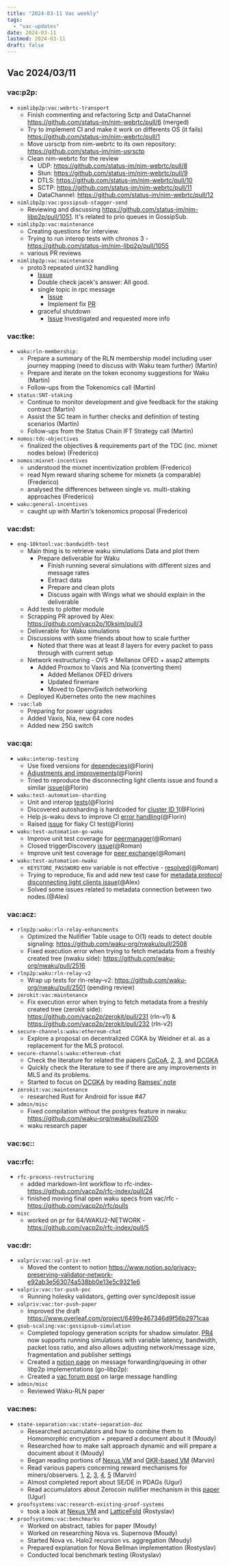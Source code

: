 ```yaml
---
title: "2024-03-11 Vac weekly"
tags:
  - "vac-updates"
date: 2024-03-11
lastmod: 2024-03-11
draft: false
---
```


## Vac 2024/03/11

### vac:p2p:
- `nimlibp2p:vac:webrtc-transport`
  - Finish commenting and refactoring Sctp and DataChannel https://github.com/status-im/nim-webrtc/pull/6 (merged)
  - Try to implement CI and make it work on differents OS (it fails) https://github.com/status-im/nim-webrtc/pull/1
  - Move usrsctp from nim-webrtc to its own repository: https://github.com/status-im/nim-usrsctp
  - Clean nim-webrtc for the review
     - UDP: https://github.com/status-im/nim-webrtc/pull/8
     - Stun: https://github.com/status-im/nim-webrtc/pull/9
     - DTLS: https://github.com/status-im/nim-webrtc/pull/10
     - SCTP: https://github.com/status-im/nim-webrtc/pull/11
     - DataChannel: https://github.com/status-im/nim-webrtc/pull/12 
- `nimlibp2p:vac:gossipsub-stagger-send`
    - Reviewing and discussing https://github.com/status-im/nim-libp2p/pull/1051. It's related to prio queues in GossipSub.
- `nimlibp2p:vac:maintenance`
    - Creating questions for interview.
    - Trying to run interop tests with chronos 3 - https://github.com/status-im/nim-libp2p/pull/1055
    - various PR reviews
- `nimlibp2p:vac:maintenance`
    - proto3 repeated uint32 handling
      - [Issue](https://github.com/status-im/nim-libp2p/issues/1035)
      - Double check jacek's answer: All good.
      - single topic in rpc message
        - [Issue](https://github.com/status-im/nim-libp2p/issues/1052)
        - Implement fix [PR](https://github.com/status-im/nim-libp2p/pull/1061)
      - graceful shutdown
        - [Issue](https://github.com/status-im/nim-libp2p/issues/1007) Investigated and requested more info

### vac:tke:
- `waku:rln-membership:`
    - Prepare a summary of the RLN membership model including user journey mapping (need to discuss with Waku team further) (Martin)
    - Prepare and iterate on the token economy suggestions for Waku (Martin) 
    - Follow-ups from the Tokenomics call (Martin)
- `status:SNT-staking` 
    - Continue to monitor development and give feedback for the staking contract (Martin)
    - Assist the SC team in further checks and definition of testing scenarios (Martin)
    - Follow-ups from the Status Chain IFT Strategy call (Martin)
- `nomos:tdc-objectives`
    - finalized the objectives & requirements part of the TDC (inc. mixnet nodes below) (Frederico)
- `nomos:mixnet-incentives`
    - understood the mixnet incentivization problem (Frederico)
    - read Nym reward sharing scheme for mixnets (a comparable) (Frederico)
    - analysed the differences between single vs. multi-staking approaches (Frederico)
- `waku:general-incentives`
    - caught up with Martin's tokenomics proposal (Frederico)

### vac:dst:
- `eng-10ktool:vac:bandwidth-test`
    - Main thing is to retrieve waku simulations Data and plot them
        - Prepare deliverable for Waku
            - Finish running several simulations with different sizes and message rates
            - Extract data
            - Prepare and clean plots
            - Discuss again with Wings what we should explain in the deliverable
    - Add tests to plotter module
    - Scrapping PR aproved by Alex: https://github.com/vacp2p/10ksim/pull/3
    - Deliverable for Waku simulations
    - Discussions with some friends about how to scale further
        - Noted that there was at least *8* layers for every packet to pass through with current setup
    - Network restructuring - OVS + Mellanox OFED + asap2 attempts
        - Added Proxmox to Vaxis and Nia (converting them)
            - Added Mellanox OFED drivers
            - Updated firwmare
            - Moved to OpenvSwitch networking
    - Deployed Kubernetes onto the new machines
- `:vac:lab`
    - Preparing for power upgrades
    - Added Vaxis, Nia, new 64 core nodes
    - Added new 25G switch

### vac:qa:
- `waku:interop-testing`
	- Use fixed versions for [dependecies](https://github.com/waku-org/waku-interop-tests/pull/19)(@Florin)
	- [Adjustments and improvements](https://github.com/waku-org/waku-interop-tests/pull/20)(@Florin)
	- Tried to reproduce the disconnecting light clients issue and found a similar [issue](https://github.com/waku-org/nwaku/issues/2512)(@Florin)
- `waku:test-automation-sharding`
	- Unit and interop [tests](https://github.com/waku-org/js-waku/pull/1883)(@Florin)
	- Discovered autosharding is hardcoded for [cluster ID 1](https://github.com/waku-org/nwaku/pull/2505)(@Florin)
	- Help js-waku devs to improve CI [error handling](https://github.com/waku-org/js-waku/issues/1884)(@Florin)
	- Raised [issue](https://github.com/waku-org/js-waku/issues/1899) for flaky CI test(@Florin)
- `waku:test-automation-go-waku`
    - Improve unit test coverage for [peermanager](https://github.com/waku-org/go-waku/pull/1035)(@Roman)
	- Closed triggerDiscovery [issue](https://github.com/waku-org/go-waku/issues/1044)(@Roman)
	- Improve unit test coverage for [peer exchange](https://github.com/waku-org/go-waku/pull/1046)(@Roman)
- `waku:test-automation-nwaku`
    - `KEYSTORE_PASSWORD` env variable is not effective - [resolved](https://github.com/waku-org/nwaku/issues/2374)(@Roman)
    - Trying to reproduce, fix and add new test case for [metadata protocol disconnecting light clients issue](https://github.com/waku-org/nwaku/issues/2491)(@Alex)
    - Solved some issues related to metadata connection between two nodes.(@Alex)

### vac:acz:
- `rlnp2p:waku:rln-relay-enhancments`
    - Optimized the Nullifier Table usage to O(1) reads to detect double signaling: https://github.com/waku-org/nwaku/pull/2508
    - Fixed execution error when trying to fetch metadata from a freshly created tree (nwaku side): https://github.com/waku-org/nwaku/pull/2516
- `rlnp2p:waku:rln-relay-v2` 
    - Wrap up tests for rln-relay-v2: https://github.com/waku-org/nwaku/pull/2501 (pending review)
- `zerokit:vac:maintenance`
    - Fix execution error when trying to fetch metadata from a freshly created tree (zerokit side): https://github.com/vacp2p/zerokit/pull/231 (rln-v1) & https://github.com/vacp2p/zerokit/pull/232 (rln-v2)
- `secure-channels:waku:ethereum-chat`
    - Explore a proposal on decentralized CGKA by Weidner et al. as a replacement for the MLS protocol.
- `secure-channels:waku:ethereum-chat`
    - Check the literature for related the papers [CoCoA](https://eprint.iacr.org/2022/251.pdf), [2](https://eprint.iacr.org/2023/1123.pdf), [3](https://eprint.iacr.org/2023/386.pdf), and [DCGKA](https://eprint.iacr.org/2020/1281.pdf)
    - Quickly check the literature to see if there are any improvements in MLS and its problems.
    - Started to focus on [DCGKA](https://eprint.iacr.org/2020/1281.pdf) by reading [Ramses' note](https://www.notion.so/Weidner-et-al-DCGKA-5a0b67a3ce674ae3a5220b560015cd2c?pvs=4)
- `zerokit:vac:maintenance`
    - researched Rust for Android for issue #47
- `admin/misc`
    - Fixed compilation without the postgres feature in nwaku: https://github.com/waku-org/nwaku/pull/2500
    - waku research paper

### vac:sc::

### vac:rfc:
- `rfc-process-restructuring`
    - added markdown-lint workflow to rfc-index- https://github.com/vacp2p/rfc-index/pull/24
    - finished moving final open waku specs from vac/rfc - https://github.com/vacp2p/rfc/pulls
- `misc`
    - worked on pr for 64/WAKU2-NETWORK - https://github.com/vacp2p/rfc-index/pull/5

### vac:dr:
- `valpriv:vac:val-priv-net`
  - Moved the content to notion https://www.notion.so/privacy-preserving-validator-network-e92ab3e563074a538bb0e13e5c9321e6 
- `valpriv:vac:tor-push-poc`
  - Running holesky validators, getting over sync/deposit issue
- `valpriv:vac:tor-push-paper`
  - Improved the draft https://www.overleaf.com/project/6499e467346d9f56b2971caa
- `gsub-scaling:vac:gossipsub-simulation`
  - Completed topology generation scripts for shadow simulator. [PR4](https://github.com/vacp2p/dst-gossipsub-test-node/pull/4) now supports running simulations with variable latency, bandwidth, packet loss ratio, and also allows adjusting network/message size, fragmentation and publisher settings
  - Created a [notion page](https://www.notion.so/Message-Prioritization-Forwarding-in-Other-Libp2p-Implementations-15a23ab9c0034734865d369266228dca) on message forwarding/queuing in other libp2p implementations (go-libp2p):
  - Created a [vac forum post](https://forum.vac.dev/t/large-message-handling-idontwant-imreceiving/281) on large message handling
- `admin/misc`
    - Reviewed Waku-RLN paper

### vac:nes:
- `state-separation:vac:state-separation-doc`
  - Researched accumulators and how to combine them to Homomorphic encryption + prepared a document about it (Moudy)
  - Researched how to make salt approach dynamic and will prepare a document about it (Moudy)
  - Began reading portions of [Nexus VM](https://www.nexus.xyz/whitepaper.pdf) and [GKR-based VM](https://eprint.iacr.org/2024/387) (Marvin)
  - Read various papers concerning reward mechanisms for miners/observers. [1](https://www.econstor.eu/bitstream/10419/197887/1/1027810829.pdf), [2](https://www.nber.org/system/files/working_papers/w25407/w25407.pdf), [3](https://wiki.polkadot.network/docs/learn-staking), [4](https://arxiv.org/pdf/2312.14038.pdf), [5](https://electriccoin.co/blog/proof-of-stake.-research-overview-1/) (Marvin)
  - Almost completed report about SE/DE in PDAGs (Ugur)
  - Read accumulators about Zerocoin nullifier mechanism in this [paper](https://zerocoin.org/media/pdf/ZerocoinOakland.pdf) (Ugur)
- `proofsystems:vac:research-existing-proof-systems`
  - took a look at [Nexus VM](https://github.com/nexus-xyz/nexus-zkvm) and [LatticeFold](https://eprint.iacr.org/2024/257.pdf) (Rostyslav)
- `proofsystems:vac:benchmarks`
  - Worked on abstract, tables for paper (Moudy)
  - Worked on researching Nova vs. Supernova (Moudy)
  - Started Nova vs. Halo2 recursion vs. aggregation (Moudy)
  - Prepared explanation for Nova Bellman implementation (Rostyslav)
  - Conducted local benchmark testing (Rostyslav)

